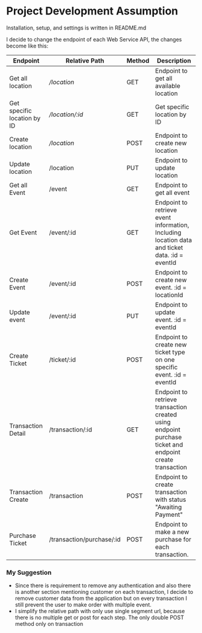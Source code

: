 # Project Development Assumption

Installation, setup, and settings is written in README.md

I decide to change the endpoint of each Web Service API, the changes become like this:

Endpoint | Relative Path | Method | Description 
---|---|---|---
Get all location | */location* | GET | Endpoint to get all available location 
Get specific location by ID | */location/:id* | GET| Get specific location by ID 
Create location | */location* | POST | Endpoint to create new location 
Update location | /location | PUT | Endpoint to update location 
Get all Event | /event | GET | Endpoint to get all event 
Get Event | /event/:id | GET | Endpoint to retrieve event information, Including location data and ticket data. :id = eventId 
Create Event | /event/:id | POST | Endpoint to create new event. :id = locationId 
Update event | /event/:id | PUT | Endpoint to update event. :id = eventId 
Create Ticket | /ticket/:id | POST | Endpoint to create new ticket type on one specific event. :id = eventId 
Transaction Detail | /transaction/:id | GET | Endpoint to retrieve transaction created using endpoint purchase ticket and endpoint create transaction 
Transaction Create | /transaction | POST | Endpoint to create transaction with status "Awaiting Payment" 
Purchase Ticket | /transaction/purchase/:id | POST | Endpoint to make a new purchase for each transaction. 

### My Suggestion

 - Since there is requirement to remove any authentication and also there is another section mentioning customer on each transaction, I decide to remove customer data from the application but on every transaction I still prevent the user to make order with multiple event.
 - I simplify the relative path with only use  single segment url, because there is no multiple get or post for each step. The only double POST method only on transaction 
